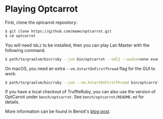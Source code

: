 # Playing Optcarrot

First, clone the optcarrot repository:

```bash
$ git clone https://github.com/mame/optcarrot.git
$ cd optcarrot
```

You will need `SDL2` to be installed, then you can play Lan Master  with the
following command.

```bash
$ path/to/graalvm/bin/ruby --jvm bin/optcarrot --sdl2 --audio=none examples/Lan_Master.nes
```

On macOS, you need an extra `--vm.XstartOnFirstThread` flag for the GUI to work:

```bash
$ path/to/graalvm/bin/ruby --jvm --vm.XstartOnFirstThread bin/optcarrot --sdl2 --audio=none examples/Lan_Master.nes
```

If you have a local checkout of TruffleRuby, you can also use the version of
OptCarrot under `bench/optcarrot`. See `bench/optcarrot/README.md` for details.

More information can be found in Benoit's [blog
post](https://eregon.me/blog/2016/11/28/optcarrot.html).
